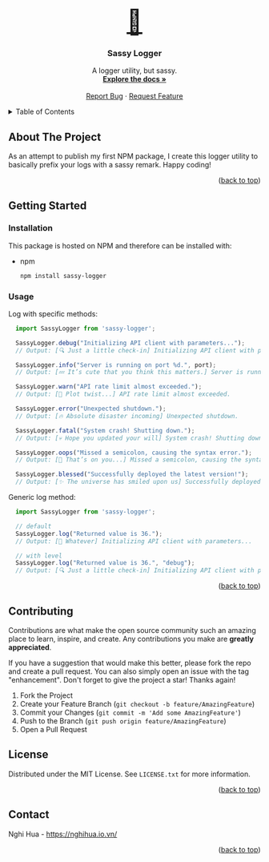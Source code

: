 
<!-- PROJECT LOGO -->
<br />
<div align="center">
  <a href="https://github.com/nghihua/sassy-logger" style="font-size: 48px;">
    💅
  </a>

  <h3 align="center">Sassy Logger</h3>

  <p align="center">
    A logger utility, but sassy.
    <br />
    <a href="https://github.com/nghihua/sassy-logger"><strong>Explore the docs »</strong></a>
    <br />
    <br />
    <a href="https://github.com/nghihua/sassy-logger/issues/new?labels=bug&template=bug-report---.md">Report Bug</a>
    &middot;
    <a href="https://github.com/nghihua/sassy-logger/issues/new?labels=enhancement&template=feature-request---.md">Request Feature</a>
  </p>
</div>



<!-- TABLE OF CONTENTS -->
<details>
  <summary>Table of Contents</summary>
  <ol>
    <li>
      <a href="#about-the-project">About The Project</a>
    </li>
    <li>
      <a href="#getting-started">Getting Started</a>
      <ul>
        <li><a href="#installation">Installation</a></li>
        <li><a href="#usage">Usage</a></li>
      </ul>
    </li>
    <li><a href="#contributing">Contributing</a></li>
    <li><a href="#license">License</a></li>
    <li><a href="#contact">Contact</a></li>
  </ol>
</details>



<!-- ABOUT THE PROJECT -->
## About The Project

As an attempt to publish my first NPM package, I create this logger utility to basically prefix your logs with a sassy remark. Happy coding!

<p align="right">(<a href="#readme-top">back to top</a>)</p>

<!-- USAGE EXAMPLES -->
## Getting Started

### Installation

This package is hosted on NPM and therefore can be installed with:
* npm
  ```sh
  npm install sassy-logger
  ```

### Usage

Log with specific methods:
  ```javascript
    import SassyLogger from 'sassy-logger';

    SassyLogger.debug("Initializing API client with parameters...");  
    // Output: [🔍 Just a little check-in] Initializing API client with parameters...

    SassyLogger.info("Server is running on port %d.", port);  
    // Output: [💤 It’s cute that you think this matters.] Server is running on port 3000

    SassyLogger.warn("API rate limit almost exceeded.");  
    // Output: [🤡 Plot twist...] API rate limit almost exceeded.

    SassyLogger.error("Unexpected shutdown.");  
    // Output: [🔥 Absolute disaster incoming] Unexpected shutdown.

    SassyLogger.fatal("System crash! Shutting down.");  
    // Output: [💀 Hope you updated your will] System crash! Shutting down.

    SassyLogger.oops("Missed a semicolon, causing the syntax error.");  
    // Output: [😬 That’s on you...] Missed a semicolon, causing the syntax error.

    SassyLogger.blessed("Successfully deployed the latest version!");  
    // Output: [✨ The universe has smiled upon us] Successfully deployed the latest version!
  ```
Generic log method:
  ```javascript
    import SassyLogger from 'sassy-logger';

    // default
    SassyLogger.log("Returned value is 36.");  
    // Output: [🤷 Whatever] Initializing API client with parameters...

    // with level
    SassyLogger.log("Returned value is 36.", "debug");  
    // Output: [🔍 Just a little check-in] Initializing API client with parameters...
  ```

<p align="right">(<a href="#readme-top">back to top</a>)</p>

<!-- CONTRIBUTING -->
## Contributing

Contributions are what make the open source community such an amazing place to learn, inspire, and create. Any contributions you make are **greatly appreciated**.

If you have a suggestion that would make this better, please fork the repo and create a pull request. You can also simply open an issue with the tag "enhancement".
Don't forget to give the project a star! Thanks again!

1. Fork the Project
2. Create your Feature Branch (`git checkout -b feature/AmazingFeature`)
3. Commit your Changes (`git commit -m 'Add some AmazingFeature'`)
4. Push to the Branch (`git push origin feature/AmazingFeature`)
5. Open a Pull Request

<!-- LICENSE -->
## License

Distributed under the MIT License. See `LICENSE.txt` for more information.

<p align="right">(<a href="#readme-top">back to top</a>)</p>

<!-- CONTACT -->
## Contact

Nghi Hua - https://nghihua.io.vn/

<p align="right">(<a href="#readme-top">back to top</a>)</p>